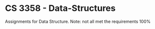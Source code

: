 # CS 3358 - Data-Structures
Assignments for Data Structure. 
Note: not all met the requirements 100%
